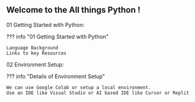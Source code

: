 ## Welcome to the All things Python !

01 Getting Started with Python:

??? info "01 Getting Started with Python"

    Language Background
    Links to key Resources

02 Environment Setup:

??? info "Details of Environment Setup"

    We can use Google Colab or setup a local environment. 
    Use an IDE like Visual Studio or AI based IDE like Cursor or Replit
    
## 
